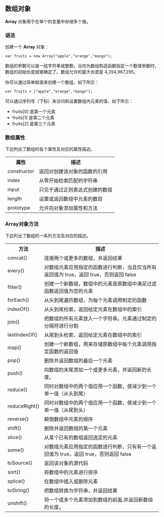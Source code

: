## 数组对象

**Array** 对象用于在单个的变量中存储多个值。

### 语法 

创建一个 **Array** 对象：   

```
var fruits = new Array("apple","orange","mango");
```

数组的参数可以是一组字符串或整数。当你为数组构造函数指定一个数值参数时，数组的初始长度就被确定了。数组允许的最大长度是 4,294,967,295。

你可以通过简单赋值来创建一个数组，如下所示：

```
var fruits = ["apple","orange","mango"];
```

可以通过序列号（下标）来访问和设置数组内元素的值，如下所示：
- fruits[0] 是第一个元素   
- fruits[1] 是第二个元素   
- fruits[2] 是第三个元素   

### 数组属性
下边列出了数组的各个属性及对应的属性描述。  
<table >
<tr>
<th>属性</th>
<th>描述</th>
</tr>
<tr>
<td>constructor</a></td>
<td>返回对创建该对象的函数的引用</td>
</tr>
<tr>
<td>index</td>
<td>从零开始检索匹配的字符串</td>
</tr>
<tr>
<td>input</td>
<td>只见于通过正则表达式创建的数组</td>
</tr>
<tr>
<td>length</a></td>
<td>设置或返回数组中元素的数目</td>
</tr>
<tr>
<td>prototype</a></td>
<td>允许向对象添加属性和方法</td>
</tr>
</table>

### Array对象方法

下边列出了数组的一系列方法及对应的描述。  

<table>
<tr>
<th>方法</th>
<th>描述</th>
</tr>
<tr>
<td>concat()</a></td>
<td>连接两个或更多的数组，并返回结果</td>
</tr>
<tr>
<td>every()</a></td>
<td>对数组元素应用指定的函数进行判断，当且仅当所有返回值为 true，返回 true，否则返回 false</td>
</tr>
<tr>
<td>filter()</a></td>
<td>创建一个新数组，数组中的元素是原数组中满足过滤函数返回值为空的元素</td>
</tr>
<tr>
<td>forEach()</a></td>
<td>从头到尾遍历数组，为每个元素调用制定的函数</td>
</tr>
<tr>
<td>indexOf()</a></td>
<td>从头到尾检索，返回给定元素在数组中的索引</td>
</tr>
<tr>
<td>join()</a></td>
<td>把数组的所有元素放入一个字符串。元素通过制定的分隔符进行分割</td>
</tr>
<tr>
<td>lastIndexOf()</a></td>
<td>从尾到头检索，返回给定元素在数组中的索引</td>
</tr>
<tr>
<td>map()</a></td>
<td>创建一个新数组，用来存储原数组中每个元素调用指定函数的返回值</td>
</tr>
<tr>
<td>pop()</a></td>
<td>删除并返回数组的最后一个元素</td>
</tr>
<tr>
<td>push()</a></td>
<td>向数组的末尾添加一个或更多元素，并返回新的长度。</td>
</tr>
<tr>
<td>reduce()</a></td>
<td>同时对数组中的两个值应用一个函数，使减少到一个单一值（从头到尾）</td>
</tr>
<tr>
<td>reduceRight()</a></td>
<td>同时对数组中的两个值应用一个函数，使减少到一个单一值（从尾到头）</td>
</tr>
<tr>
<td>reverse()</a></td>
<td>颠倒数组中元素的顺序</td>
</tr>
<tr>
<td>shift()</a></td>
<td>删除并返回数组的第一个元素</td>
</tr>
<tr>
<td>slice()</a></td>
<td>从某个已有的数组返回选定的元素</td>
</tr>
<tr>
<td>some()</a></td>
<td>对数组元素应用指定的函数进行判断，只有有一个返回值为 true，返回 true，否则返回 false</td>
</tr>
<tr>
<td>toSource()</a></td>
<td>返回该对象的源代码</td>
</tr>
<tr>
<td>sort()</a></td>
<td>将数组中的元素进行排序</td>
</tr>
<tr>
<td>splice()</a></td>
<td>在数组中插入或删除元素</td>
</tr>
<tr>
<td>toString()</a></td>
<td>把数组转换为字符串，并返回结果</td>
</tr>
<tr>
<td>unshift()</a></td>
<td>将一个或多个元素添加到数组的前面,并返回新数组的长度。</td>
</tr>
</table>
